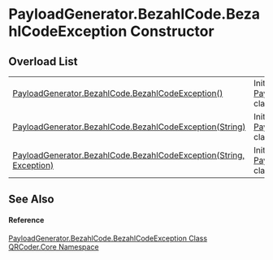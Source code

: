 # PayloadGenerator.BezahlCode.BezahlCodeException Constructor


## Overload List
<table>
<tr>
<td><a href="M_QRCoder_Core_PayloadGenerator_BezahlCode_BezahlCodeException__ctor.md">PayloadGenerator.BezahlCode.BezahlCodeException()</a></td>
<td>Initializes a new instance of the <a href="T_QRCoder_Core_PayloadGenerator_BezahlCode_BezahlCodeException.md">PayloadGenerator.BezahlCode.BezahlCodeException</a> class</td></tr>
<tr>
<td><a href="M_QRCoder_Core_PayloadGenerator_BezahlCode_BezahlCodeException__ctor_1.md">PayloadGenerator.BezahlCode.BezahlCodeException(String)</a></td>
<td>Initializes a new instance of the <a href="T_QRCoder_Core_PayloadGenerator_BezahlCode_BezahlCodeException.md">PayloadGenerator.BezahlCode.BezahlCodeException</a> class</td></tr>
<tr>
<td><a href="M_QRCoder_Core_PayloadGenerator_BezahlCode_BezahlCodeException__ctor_2.md">PayloadGenerator.BezahlCode.BezahlCodeException(String, Exception)</a></td>
<td>Initializes a new instance of the <a href="T_QRCoder_Core_PayloadGenerator_BezahlCode_BezahlCodeException.md">PayloadGenerator.BezahlCode.BezahlCodeException</a> class</td></tr>
</table>

## See Also


#### Reference
<a href="T_QRCoder_Core_PayloadGenerator_BezahlCode_BezahlCodeException.md">PayloadGenerator.BezahlCode.BezahlCodeException Class</a>  
<a href="N_QRCoder_Core.md">QRCoder.Core Namespace</a>  
